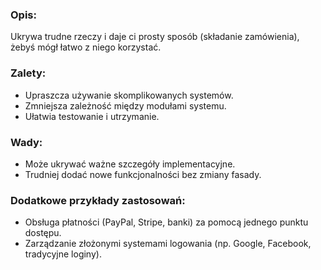 ### Opis:
Ukrywa trudne rzeczy i daje ci prosty sposób (składanie zamówienia), żebyś mógł łatwo z niego korzystać.

### Zalety:
- Upraszcza używanie skomplikowanych systemów.
- Zmniejsza zależność między modułami systemu.
- Ułatwia testowanie i utrzymanie.

### Wady:
- Może ukrywać ważne szczegóły implementacyjne.
- Trudniej dodać nowe funkcjonalności bez zmiany fasady.

### Dodatkowe przykłady zastosowań:
- Obsługa płatności (PayPal, Stripe, banki) za pomocą jednego punktu dostępu.
- Zarządzanie złożonymi systemami logowania (np. Google, Facebook, tradycyjne loginy).